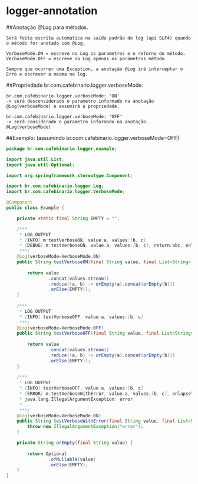 # logger-annotation

##Anotação @Log para métodos.

	Será feita escrita automática na saída padrão de log (api SLF4) quando o método for anotado com @Log.

	VerboseMode.ON = escreve no Log os parametros e o retorno do método.
	VerboseMode.OFF = escreve no Log apenas os parametros método.
   
	Sempre que ocorrer uma Exception, a anotação @Log irá interceptar o Erro e escrever a mesma no log.

##Propriedade br.com.cafebinario.logger.verboseMode:

	br.com.cafebinario.logger.verboseMode: 'ON'
	-> será desconsiderado o parametro informado na anotação @Log(verboseMode) e assumirá a propriedade.
	
	br.com.cafebinario.logger.verboseMode: 'OFF'
	-> será considerado o parametro informado na anotação @Log(verboseMode)

##Exemplo: (assumindo br.com.cafebinario.logger.verboseMode=OFF)

```java
package br.com.cafebinario.logger.example;

import java.util.List;
import java.util.Optional;

import org.springframework.stereotype.Component;

import br.com.cafebinario.logger.Log;
import br.com.cafebinario.logger.VerboseMode;

@Component
public class Example {

	private static final String EMPTY = "";

	/*** 
	 * LOG OUTPUT
	 * [INFO] m:testVerboseON, value:a, values:[b, c]
	 * [DEBUG] m:testVerboseON, value:a, values:[b, c], return:abc, enlapseTime:18
	 ***/
	@Log(verboseMode=VerboseMode.ON)
	public String testVerboseON(final String value, final List<String> values) {
		
	    return value
				.concat(values.stream()
				.reduce((a, b) -> orEmpty(a).concat(orEmpty(b)))
				.orElse(EMPTY));
	}
	
	/***
	 * LOG OUTPUT
	 * [INFO] testVerboseOFF, value:a, values:[b, c]
	 ***/
	@Log(verboseMode=VerboseMode.OFF)
	public String testVerboseOFF(final String value, final List<String> values) {
		
	    return value
				.concat(values.stream()
				.reduce((a, b) -> orEmpty(a).concat(orEmpty(b)))
				.orElse(EMPTY));
	}
	
	/***
	 * LOG OUTPUT
	 * [INFO] testVerboseOFF, value:a, values:[b, c]
	 * [ERROR] m:testVerboseWithError, value:a, values:[b, c], enlapseTime:0
	 * java.lang.IllegalArgumentException: error
	 * ...
	 ***/
	@Log(verboseMode=VerboseMode.ON)
	public String testVerboseWithError(final String value, final List<String> values) {
		throw new IllegalArgumentException("error");
	}

	private String orEmpty(final String value) {
		
	    return Optional
				.ofNullable(value)
				.orElse(EMPTY);
	}
}
```